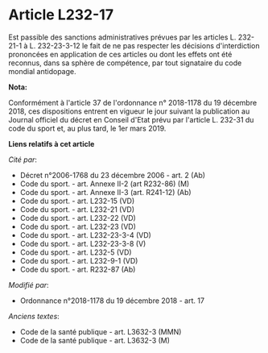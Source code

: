 # Article L232-17

Est passible des sanctions administratives prévues par les articles L. 232-21-1 à L. 232-23-3-12 le fait de ne pas respecter
les décisions d'interdiction prononcées en application de ces articles ou dont les effets ont été reconnus, dans sa sphère de
compétence, par tout signataire du code mondial antidopage.

**Nota:**

Conformément à l'article 37 de l'ordonnance n° 2018-1178 du 19 décembre 2018, ces dispositions entrent en vigueur le jour
suivant la publication au Journal officiel du décret en Conseil d'Etat prévu par l'article L. 232-31 du code du sport et, au
plus tard, le 1er mars 2019.

**Liens relatifs à cet article**

_Cité par_:

  - Décret n°2006-1768 du 23 décembre 2006 - art. 2 (Ab)
  - Code du sport. - art. Annexe II-2 (art R232-86) (M)
  - Code du sport. - art. Annexe II-3 (art. R241-12) (Ab)
  - Code du sport. - art. L232-15 (VD)
  - Code du sport. - art. L232-21 (VD)
  - Code du sport. - art. L232-22 (VD)
  - Code du sport. - art. L232-23 (VD)
  - Code du sport. - art. L232-23-3-4 (VD)
  - Code du sport. - art. L232-23-3-8 (V)
  - Code du sport. - art. L232-5 (VD)
  - Code du sport. - art. L232-9-1 (VD)
  - Code du sport. - art. R232-87 (Ab)

_Modifié par_:

  - Ordonnance n°2018-1178 du 19 décembre 2018 - art. 17

_Anciens textes_:

  - Code de la santé publique - art. L3632-3 (MMN)
  - Code de la santé publique - art. L3632-3 (M)
